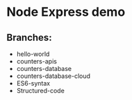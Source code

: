 # Node Express demo

## Branches:

- hello-world
- counters-apis
- counters-database
- counters-database-cloud
- ES6-syntax
- Structured-code